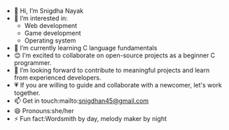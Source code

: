 - 👋 Hi, I’m Snigdha Nayak
- 👀 I’m interested in:
     * Web development
     * Game development
     * Operating system
- 🌱 I’m currently learning C language fundamentals
- 😊 I’m excited to collaborate on open-source projects as a beginner C programmer.
- 💞️ I’m looking forward to contribute to meaningful projects and learn from experienced developers.
- 💗 If you are willing to guide and collaborate with a newcomer, let's work together.
- 📫 Get in touch:mailto:snigdhan45@gmail.com
- 😄 Pronouns:she/her 
- ⚡ Fun fact:Wordsmith by day, melody maker by night

<!---
snigdhaa18/Snigdha Nayak is a ✨ special ✨ repository because its `README.md` (this file) appears on your GitHub profile.
You can click the Preview link to take a look at your changes.
--->
